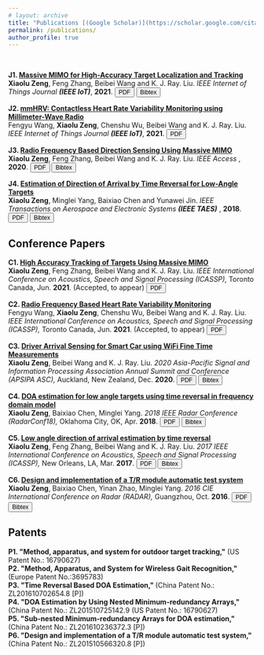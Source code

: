 ```yaml
---
# layout: archive
title: "Publications [(Google Scholar)](https://scholar.google.com/citations?hl=en&user=dfbckccAAAAJ)"
permalink: /publications/
author_profile: true
---
```

<br>
<head>
<title>Font Awesome Icons</title>
<meta name="viewport" content="width=device-width, initial-scale=1">
<link rel="stylesheet" href="https://cdnjs.cloudflare.com/ajax/libs/font-awesome/4.7.0/css/font-awesome.min.css">
</head>

<b>J1. [Massive MIMO for High-Accuracy Target Localization and Tracking](http://Xiaolu1263.github.io/publications/J1-2021-MassiveMIMOPaper)</b> 
<br>
<b>Xiaolu Zeng</b>, Feng Zhang, Beibei Wang and K. J. Ray. Liu.
<i> IEEE Internet of Things Journal **(IEEE IoT)**</i>, <b>2021</b>.
<a href='http://Xiaolu1263.github.io/files/MassiveMIMO.pdf' target="_blank"><button style="font-size:12px"><i class="fa fa-file-pdf-o"></i> PDF</button></a>
<a href='http://Xiaolu1263.github.io/files/J4-MassiveMIMO-Cite.txt' target="_blank"><button style="font-size:12px"><i class="fa fa-book"></i> Bibtex</button></a> <br>

<b>J2. [mmHRV: Contactless Heart Rate Variability Monitoring using Millimeter-Wave Radio](http://Xiaolu1263.github.io/publications/J2-2021-mmHRVPaper)</b> 
<br>
Fengyu Wang, <b>Xiaolu Zeng</b>, Chenshu Wu, Beibei Wang and K. J. Ray. Liu.
<i> IEEE Internet of Things Journal **(IEEE IoT)**</i>, <b>2021</b>.
<a href='http://Xiaolu1263.github.io/files/ViMo.pdf' target="_blank"><button style="font-size:12px"><i class="fa fa-file-pdf-o"></i> PDF</button></a><br>

<b>J3. [Radio Frequency Based Direction Sensing Using Massive MIMO](http://Xiaolu1263.github.io/publications/J3-2020-DirectionSensorPaper)</b> 
<br>
<b>Xiaolu Zeng</b>, Feng Zhang, Beibei Wang and K. J. Ray. Liu.
<i> IEEE Access </i>, <b>2020</b>. 
<a href='http://Xiaolu1263.github.io/files/Access.pdf' target="_blank"><button style="font-size:12px"><i class="fa fa-file-pdf-o"></i> PDF</button></a>
<a href='http://Xiaolu1263.github.io/files/J3-MassiveDirection-Cite.txt' target="_blank"><button style="font-size:12px"><i class="fa fa-book"></i> Bibtex</button></a> <br>

<b>J4. [Estimation of Direction of Arrival by Time Reversal for Low-Angle Targets](http://Xiaolu1263.github.io/publications/J4-2018-TAESPaper)</b> 
<br>
<b>Xiaolu Zeng</b>, Minglei Yang, Baixiao Chen and Yunawei Jin.
<i> IEEE Transactions on Aerospace and Electronic Systems **(IEEE TAES)** </i>, <b>2018</b>. 
<a href='http://Xiaolu1263.github.io/files/TAES.pdf' target="_blank"><button style="font-size:12px"><i class="fa fa-file-pdf-o"></i> PDF</button></a>
<a href='http://Xiaolu1263.github.io/files/J1-AES-Cite.txt' target="_blank"><button style="font-size:12px"><i class="fa fa-book"></i> Bibtex</button></a> <br>

## Conference Papers
<b>C1. [High Accuracy Tracking of Targets Using Massive MIMO](http://Xiaolu1263.github.io/publications/C1-2021-MassiveMIMOICASSP)</b> 
<br>
<b>Xiaolu Zeng</b>, Feng Zhang, Beibei Wang and K. J. Ray. Liu.
<i> IEEE International Conference on Acoustics, Speech and Signal Processing (ICASSP),</i> Toronto Canada, Jun. <b> 2021</b>. (Accepted, to appear)
<a href='http://Xiaolu1263.github.io/files/ICASSP2021MassiveMIMO.pdf' target="_blank"><button style="font-size:12px"><i class="fa fa-file-pdf-o"></i> PDF</button></a> <br>

<b>C2. [Radio Frequency Based Heart Rate Variability Monitoring](http://Xiaolu1263.github.io/publications/C2-2021-mmHRVICASSP)</b> 
<br>
Fengyu Wang, <b>Xiaolu Zeng</b>, Chenshu Wu, Beibei Wang and K. J. Ray. Liu.
<i> IEEE International Conference on Acoustics, Speech and Signal Processing (ICASSP),</i> Toronto Canada, Jun. <b> 2021</b>. (Accepted, to appear) 
<a href='http://Xiaolu1263.github.io/files/ICASSP2021HRV.pdf' target="_blank"><button style="font-size:12px"><i class="fa fa-file-pdf-o"></i> PDF</button></a> <br>

<b>C3. [Driver Arrival Sensing for Smart Car using WiFi Fine Time Measurements](http://Xiaolu1263.github.io/publications/C3-2017-DriverSensing)</b> 
<br>
<b>Xiaolu Zeng</b>, Beibei Wang and K. J. Ray. Liu.
<i> 2020 Asia-Pacific Signal and Information Processing Association Annual Summit and Conference (APSIPA ASC),</i> Auckland, New Zealand, Dec. <b>2020</b>. 
<a href='http://Xiaolu1263.github.io/files/DriverSensing.pdf' target="_blank"><button style="font-size:12px"><i class="fa fa-file-pdf-o"></i> PDF</button></a>
<a href='http://Xiaolu1263.github.io/files/C3-PhoneKey-Cite.txt' target="_blank"><button style="font-size:12px"><i class="fa fa-book"></i> Bibtex</button></a> <br>

<b>C4. [DOA estimation for low angle targets using time reversal in frequency domain model](http://Xiaolu1263.github.io/publications/C4-2018-RadarConf)</b> 
<br>
<b>Xiaolu Zeng</b>, Baixiao Chen, Minglei Yang.
<i> 2018 IEEE Radar Conference (RadarConf18), </i> Oklahoma City, OK, Apr. <b>2018</b>.
<a href='http://Xiaolu1263.github.io/files/RadarConf18.pdf' target="_blank"><button style="font-size:12px"><i class="fa fa-file-pdf-o"></i> PDF</button></a>
<a href='http://Xiaolu1263.github.io/files/C5-RadarConf18-Cite.txt' target="_blank"><button style="font-size:12px"><i class="fa fa-book"></i> Bibtex</button></a> <br>

<b>C5. [Low angle direction of arrival estimation by time reversal](http://Xiaolu1263.github.io/publications/C5-2017-TRDOAICASSP)</b> 
<br>
<b>Xiaolu Zeng</b>, Feng Zhang, Beibei Wang and K. J. Ray. Liu.
<i> 2017 IEEE International Conference on Acoustics, Speech and Signal Processing (ICASSP),</i> New Orleans, LA, Mar. <b>2017</b>. 
<a href='http://Xiaolu1263.github.io/files/2017ICASSP.pdf' target="_blank"><button style="font-size:12px"><i class="fa fa-file-pdf-o"></i> PDF</button></a>
<a href='http://Xiaolu1263.github.io/files/C4-AESIcassp-Cite' target="_blank"><button style="font-size:12px"><i class="fa fa-book"></i> Bibtex</button></a> <br>

<b>C6. [Design and implementation of a T/R module automatic test system](http://Xiaolu1263.github.io/publications/C6-2016-TRTest)</b> 
<br>
<b>Xiaolu Zeng</b>, Baixiao Chen, Yinan Zhao, Minglei Yang.
<i> 2016 CIE International Conference on Radar (RADAR),</i> Guangzhou, Oct. <b>2016</b>.
<a href='http://Xiaolu1263.github.io/files/TRTest.pdf' target="_blank"><button style="font-size:12px"><i class="fa fa-file-pdf-o"></i> PDF</button></a>
<a href='http://Xiaolu1263.github.io/files/C6-TRTest-Cite.txt' target="_blank"><button style="font-size:12px"><i class="fa fa-book"></i> Bibtex</button></a> <br>

## Patents
<b>P1. "Method, apparatus, and system for outdoor target tracking,"</b> (US Patent No.: 16790627) <br>
<b>P2. "Method, Apparatus, and System for Wireless Gait Recognition," </b> (Europe Patent No.:3695783) <br>
<b>P3. "Time Reversal Based DOA Estimation," </b>(China Patent No.: ZL201610702654.8 [P]) <br>
<b>P4. "DOA Estimation by Using Nested Minimum-redundancy Arrays," </b> (China Patent No.: ZL201510725142.9 (US Patent No.: 16790627) <br>
<b>P5. "Sub-nested Minimum-redundancy Arrays for DOA estimation," </b> (China Patent No.: ZL201610236372.3 [P])<br>
<b>P6. "Design and implementation of a T/R module automatic test system," </b> (China Patent No.: ZL201510566320.8 [P]) <br>

